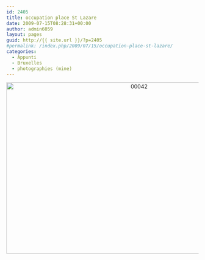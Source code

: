 ```yaml
---
id: 2405
title: occupation place St Lazare
date: 2009-07-15T08:28:31+00:00
author: admin6059
layout: pages
guid: http://{{ site.url }}/?p=2405
#permalink: /index.php/2009/07/15/occupation-place-st-lazare/
categories:
  - Appunti
  - Bruxelles
  - photographies (mine)
---
```

<p style="text-align: center;">
  <p style="text-align: center;">
    <img class="aligncenter size-full wp-image-3640" src="http://{{ site.url }}/wp-content/uploads/2009/07/00042.jpg" alt="00042" width="680" height="450" srcset="http://{{ site.url }}/wp-content/uploads/2009/07/00042.jpg 680w, http://{{ site.url }}/wp-content/uploads/2009/07/00042-300x199.jpg 300w" sizes="(max-width: 680px) 100vw, 680px" />
  </p>